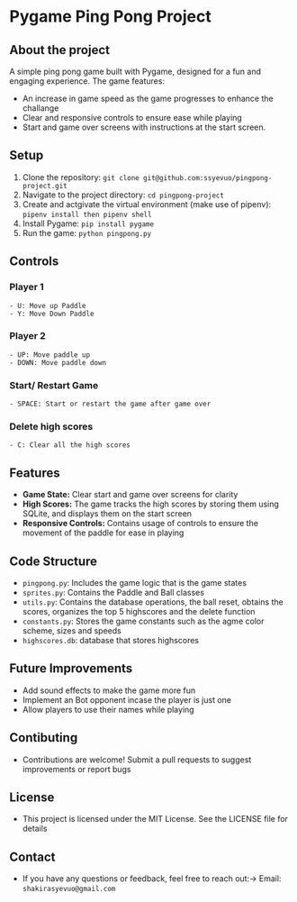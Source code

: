 # Pygame Ping Pong Project

## About the project

A simple ping pong game built with Pygame, designed for a fun and engaging experience. The game features:
- An increase in game speed as the game progresses to enhance the challange
- Clear and responsive controls to ensure ease while playing
- Start and game over screens with instructions at the start screen.

## Setup

1. Clone the repository: `git clone git@github.com:ssyevuo/pingpong-project.git`
2. Navigate to the project directory: `cd pingpong-project`
3. Create and actgivate the virtual environment (make use of pipenv): `pipenv install then pipenv shell`
4. Install Pygame: `pip install pygame`
5. Run the game: `python pingpong.py`

## Controls
 ### Player 1
    - U: Move up Paddle
    - Y: Move Down Paddle

 ### Player 2
    - UP: Move paddle up
    - DOWN: Move paddle down

 ### Start/ Restart Game
    - SPACE: Start or restart the game after game over

 ### Delete high scores
    - C: Clear all the high scores 

## Features

* **Game State:** Clear start and game over screens for clarity
* **High Scores:** The game tracks the high scores by storing them using SQLite, and displays them on the start screen 
* **Responsive Controls:** Contains usage of controls to ensure the movement of the paddle for ease in playing

## Code Structure

- `pingpong.py`: Includes the game logic that is the game states
- `sprites.py`: Contains the Paddle and Ball classes 
- `utils.py`: Contains the database operations, the ball reset, obtains the scores, organizes the top 5 highscores and the delete function
- `constants.py`: Stores the game constants such as the agme color scheme, sizes and speeds
- `highscores.db`: database that stores highscores

## Future Improvements

- Add sound effects to make the game more fun
- Implement an Bot opponent incase the player is just one
- Allow players to use their names while playing 

## Contibuting

- Contributions are welcome! Submit a pull requests to suggest improvements or report bugs

## License
- This project is licensed under the MIT License. See the LICENSE file for details

## Contact
- If you have any questions or feedback, feel free to reach out:-> Email: `shakirasyevuo@gmail.com`